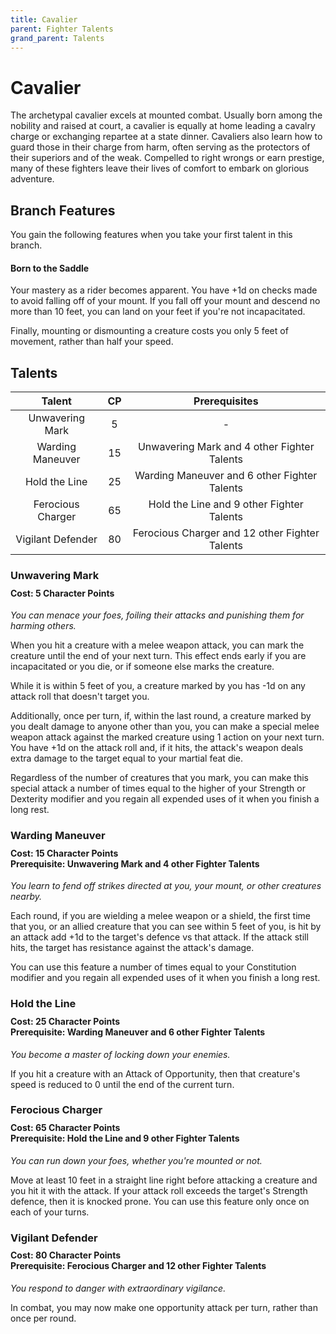 ```yaml
---
title: Cavalier
parent: Fighter Talents
grand_parent: Talents
---
```


# Cavalier
The archetypal cavalier excels at mounted combat. Usually born among the nobility and raised at court, a cavalier is equally at home leading a cavalry charge or exchanging repartee at a state dinner. Cavaliers also learn how to guard those in their charge from harm, often serving as the protectors of their superiors and of the weak. Compelled to right wrongs or earn prestige, many of these fighters leave their lives of comfort to embark on glorious adventure.

## Branch Features
You gain the following features when you take your first talent in this branch.

#### Born to the Saddle
Your mastery as a rider becomes apparent. You have +1d on checks made to avoid falling off of your mount. If you fall off your mount and descend no more than 10 feet, you can land on your feet if you're not incapacitated.

Finally, mounting or dismounting a creature costs you only 5 feet of movement, rather than half your speed.

## Talents

| Talent | CP | Prerequisites |
|:------:|:--:|:-------------:|
| Unwavering Mark   | 5  | - |
| Warding Maneuver  | 15 | Unwavering Mark and 4 other Fighter Talents |
| Hold the Line     | 25 | Warding Maneuver and 6 other Fighter Talents |
| Ferocious Charger | 65 | Hold the Line and 9 other Fighter Talents |
| Vigilant Defender | 80 | Ferocious Charger and 12 other Fighter Talents |

### Unwavering Mark

<div style="margin-top:-10px;"></div>

#### **Cost:** 5 Character Points
*You can menace your foes, foiling their attacks and punishing them for harming others.*

When you hit a creature with a melee weapon attack, you can mark the creature until the end of your next turn. This effect ends early if you are incapacitated or you die, or if someone else marks the creature.

While it is within 5 feet of you, a creature marked by you has -1d on any attack roll that doesn't target you.

Additionally, once per turn, if, within the last round, a creature marked by you dealt damage to anyone other than you, you can make a special melee weapon attack against the marked creature using 1 action on your next turn. You have +1d on the attack roll and, if it hits, the attack's weapon deals extra damage to the target equal to your martial feat die.

Regardless of the number of creatures that you mark, you can make this special attack a number of times equal to the higher of your Strength or Dexterity modifier and you regain all expended uses of it when you finish a long rest.

### Warding Maneuver

<div style="margin-top:-10px;"></div>

#### **Cost:** 15 Character Points<br>**Prerequisite:** Unwavering Mark and 4 other Fighter Talents
*You learn to fend off strikes directed at you, your mount, or other creatures nearby.*

Each round, if you are wielding a melee weapon or a shield, the first time that you, or an allied creature that you can see within 5 feet of you, is hit by an attack add +1d to the target's defence vs that attack. If the attack still hits, the target has resistance against the attack's damage.

You can use this feature a number of times equal to your Constitution modifier and you regain all expended uses of it when you finish a long rest.

### Hold the Line

<div style="margin-top:-10px;"></div>

#### **Cost:** 25 Character Points<br>**Prerequisite:** Warding Maneuver and 6 other Fighter Talents
*You become a master of locking down your enemies.*

If you hit a creature with an Attack of Opportunity, then that creature's speed is reduced to 0 until the end of the current turn.

### Ferocious Charger

<div style="margin-top:-10px;"></div>

#### **Cost:** 65 Character Points<br>**Prerequisite:** Hold the Line and 9 other Fighter Talents
*You can run down your foes, whether you're mounted or not.*

Move at least 10 feet in a straight line right before attacking a creature and you hit it with the attack. If your attack roll exceeds the target's Strength defence, then it is knocked prone. You can use this feature only once on each of your turns.

### Vigilant Defender

<div style="margin-top:-10px;"></div>

#### **Cost:** 80 Character Points<br>**Prerequisite:** Ferocious Charger and 12 other Fighter Talents
*You respond to danger with extraordinary vigilance.*

In combat, you may now make one opportunity attack per turn, rather than once per round.
